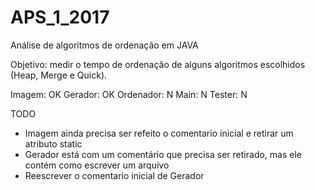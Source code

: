 # APS_1_2017
Análise de algoritmos de ordenação em JAVA

Objetivo: medir o tempo de ordenação de alguns algoritmos escolhidos (Heap, Merge e Quick).

Imagem: OK 
Gerador: OK
Ordenador: N
Main: N
Tester: N

TODO
- Imagem ainda precisa ser refeito o comentario inicial e retirar um atributo static
- Gerador está com um comentário que precisa ser retirado, mas ele contém como escrever um arquivo
- Reescrever o comentario inicial de Gerador
